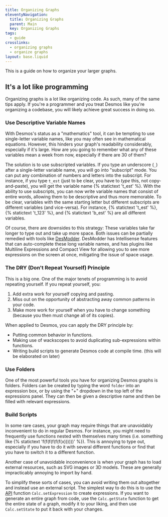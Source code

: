 ```yaml
---
title: Organizing Graphs
eleventyNavigation:
  title: Organizing Graphs
  parent: Main
  key: Organizing Graphs
tags:
  - guide
crosslinks:
  - organizing graphs
  - organize graphs
layout: base.liquid
---
```


This is a guide on how to organize your larger graphs.

## It's a lot like programming

Organizing graphs is a lot like organizing code. As such, many of the same tips apply. If you're a programmer and you treat Desmos like you're organizing a codebase, you will likely achieve great success in doing so.

### Use Descriptive Variable Names

With Desmos's status as a "mathematics" tool, it can be tempting to use single-letter variable names, like you may often see in mathematical equations. However, this hinders your graph's readability considerably, especially if it's large. How are you going to remember what any of these variables mean a week from now, especially if there are 30 of them?

The solution is to use subscripted variables. If you type an underscore (`_`) after a single-letter variable name, you will go into "subscript" mode. You can put any combination of numbers and letters into the subscript. For instance, if you type `t_est` (just to be clear, you have to _type_ this, not copy-and-paste), you will get the variable name {% statictext 't_est' %}. With the ability to use subscripts, you can now write variable names that consist of entire words, allowing them to be descriptive and thus more memorable. To be clear, variables with the same starting letter but different subscripts are different variables (and vice-versa). For instance, {% statictext 't_est' %}, {% statictext 't_123' %}, and {% statictext 'b_est' %} are all different variables.

Of course, there are downsides to this strategy: These variables take far longer to type out and take up more space. Both issues can be partially remedied with tools like [DesModder](https://desmodder.com). DesModder has Intellisense features that can auto-complete these long variable names, and has plugins like Multiline Expressions and Compact View for allowing you to see more expressions on the screen at once, mitigating the issue of space usage.

### The DRY (Don't Repeat Yourself) Principle

This is a big one. One of the major tenets of programming is to avoid repeating yourself. If you repeat yourself, you:

1. Add extra work for yourself copying and pasting.
2. Miss out on the opportunity of abstracting away common patterns in your code.
3. Make more work for yourself when you have to change something (because you then must change all of its copies).

When applied to Desmos, you can apply the DRY principle by:

- Putting common behavior in functions.
- Making use of wackscopes to avoid duplicating sub-expressions within functions.
- Writing build scripts to generate Desmos code at compile time. (this will be elaborated on later)

### Use Folders

One of the most powerful tools you have for organizing Desmos graphs is folders. Folders can be created by typing the word `folder` into an expression box, or by using the "+" dropdown in the top left of the expressions panel. They can then be given a descriptive name and then be filled with relevant expressions.

### Build Scripts

In some rare cases, your graph may require things that are unavoidably inconvenient to do in regular Desmos. For instance, you might need to frequently use functions nested with themselves many times (i.e. something like {% statictext 'f(f(f(f(f(f(x))))))' %}). This is annoying to type out, especially if you have to do it with several different functions or find that you have to switch it to a different function.

Another case of unavoidable inconvenience is when your graph has to load external resources, such as SVG images or 3D models. These are generally impracticably annoying to import by hand.

To simplify these sorts of cases, you can avoid writing them out altogether and instead use an external script. The simplest way to do this is to use the [API](https://www.desmos.com/api/v1.8/docs/index.html) function `Calc.setExpression` to create expressions. If you want to generate an entire graph from code, use the `Calc.getState` function to get the entire state of a graph, modify it to your liking, and then use `Calc.setState` to put it back with your changes.

